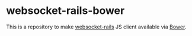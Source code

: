 # websocket-rails-bower

This is a repository to make [websocket-rails](https://github.com/websocket-rails/websocket-rails) JS client available via [Bower](http://bower.io).
